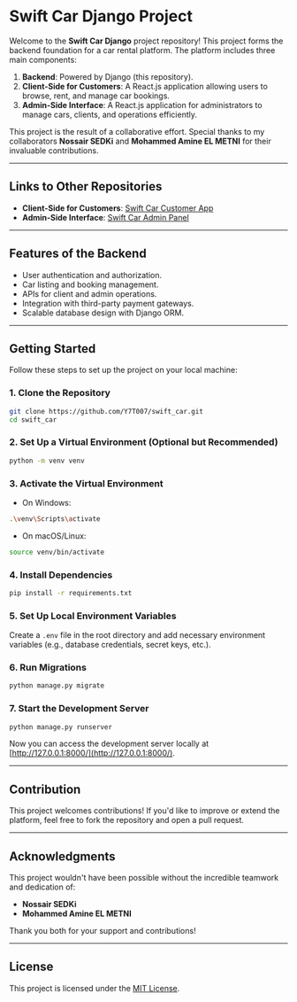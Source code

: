 # Swift Car Django Project

Welcome to the **Swift Car Django** project repository! This project forms the backend foundation for a car rental platform. The platform includes three main components:

1. **Backend**: Powered by Django (this repository).
2. **Client-Side for Customers**: A React.js application allowing users to browse, rent, and manage car bookings.
3. **Admin-Side Interface**: A React.js application for administrators to manage cars, clients, and operations efficiently.

This project is the result of a collaborative effort. Special thanks to my collaborators **Nossair SEDKi** and **Mohammed Amine EL METNI** for their invaluable contributions.

---

## Links to Other Repositories

- **Client-Side for Customers**: [Swift Car Customer App](https://github.com/Y7T007/swift-car-reactjs-frontend)
- **Admin-Side Interface**: [Swift Car Admin Panel](https://github.com/Y7T007/swift-car-managers)

---

## Features of the Backend

- User authentication and authorization.
- Car listing and booking management.
- APIs for client and admin operations.
- Integration with third-party payment gateways.
- Scalable database design with Django ORM.

---

## Getting Started

Follow these steps to set up the project on your local machine:

### 1. Clone the Repository

```bash
git clone https://github.com/Y7T007/swift_car.git
cd swift_car
```

### 2. Set Up a Virtual Environment (Optional but Recommended)

```bash
python -m venv venv
```

### 3. Activate the Virtual Environment

- On Windows:

```bash
.\venv\Scripts\activate
```

- On macOS/Linux:

```bash
source venv/bin/activate
```

### 4. Install Dependencies

```bash
pip install -r requirements.txt
```

### 5. Set Up Local Environment Variables

Create a `.env` file in the root directory and add necessary environment variables (e.g., database credentials, secret keys, etc.).

### 6. Run Migrations

```bash
python manage.py migrate
```

### 7. Start the Development Server

```bash
python manage.py runserver
```

Now you can access the development server locally at [http://127.0.0.1:8000/](http://127.0.0.1:8000/).

---

## Contribution

This project welcomes contributions! If you'd like to improve or extend the platform, feel free to fork the repository and open a pull request.

---

## Acknowledgments

This project wouldn't have been possible without the incredible teamwork and dedication of:

- **Nossair SEDKi**
- **Mohammed Amine EL METNI**

Thank you both for your support and contributions!

---

## License

This project is licensed under the [MIT License](LICENSE).

